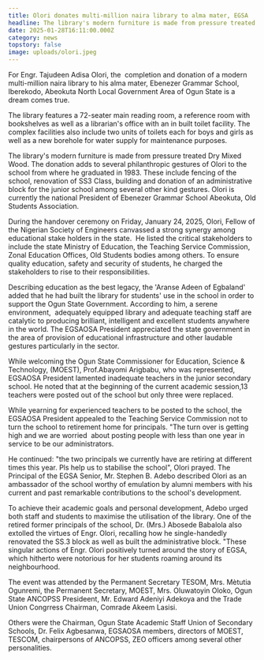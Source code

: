 ```yaml
---
title: Olori donates multi-million naira library to alma mater, EGSA
headline: The library's modern furniture is made from pressure treated Dry Mixed Wood
date: 2025-01-28T16:11:00.000Z
category: news
topstory: false
image: uploads/olori.jpeg
---
```

For Engr. Tajudeen Adisa Olori, the  completion and donation of a modern multi-million naira library to his alma mater, Ebenezer Grammar School, Iberekodo, Abeokuta North Local Government Area of Ogun State is a dream comes true.


The library features a 72-seater main reading room, a reference room with  bookshelves as well as a librarian's office with an in built toilet facility. The complex facilities also include two units of toilets each for boys and girls as well as a new borehole for water supply for maintenance purposes.


The library's modern furniture is made from pressure treated Dry Mixed Wood.
The donation adds to several philanthropic gestures of Olori to the school from where he graduated in 1983.
These include fencing of the school, renovation of SS3 Class, building and donation of an administrative block for the junior school among several other kind gestures.
Olori is currently the national President of Ebenezer Grammar School Abeokuta, Old Students Association.

During the handover ceremony on Friday, January 24, 2025, Olori, Fellow of the Nigerian Society of Engineers canvassed a strong synergy among educational stake holders in the state. 
He listed the critical stakeholders to include the state Ministry of Education, the Teaching Service Commission, Zonal Education Offices, Old Students bodies among others.
To ensure quality education, safety and security of students, he charged the stakeholders to rise to their responsibilities.


Describing education as the best legacy, the 'Aranse Adeen of Egbaland' added that he had built the library for students' use in the school in order to support the Ogun State Government.
According to him, a serene environment,  adequately equipped library and adequate teaching staff are catalytic to producing brilliant, intelligent and excellent students anywhere in the world.
The EGSAOSA President appreciated the state government in the area of provision of educational infrastructure and other laudable gestures particularly in the sector.


While welcoming the Ogun State Commissioner for Education, Science & Technology, (MOEST), Prof.Abayomi Arigbabu, who was represented, EGSAOSA President lamented inadequate teachers in the junior secondary school.
He noted that at the beginning of the current academic session,13 teachers were posted out of the school but only three were replaced.


While yearning for experienced teachers to be posted to the school, the EGSAOSA President appealed to the Teaching Service Commission not to turn the school to retirement home for principals.
"The turn over is getting high and we are worried  about posting people with less than one year in service to be our administrators. 


He continued: "the two principals we currently have are retiring at different times this year. Pls help us to stabilise the school", Olori prayed.
The Principal of the EGSA Senior, Mr. Stephen B. Adebo described Olori as an ambassador of the school worthy of emulation by alumni members with his current and past remarkable contributions to the school's development.


To achieve their academic goals and personal development, Adebo urged both staff and students to maximise the utilisation of the library.
One of the retired former principals of the school, Dr. (Mrs.) Abosede Babalola also extolled the virtues of Engr. Olori, recalling how he single-handedly renovated the SS.3 block as well as built the administrative block.
"These singular actions of Engr. Olori positively turned around the story of EGSA, which hitherto were notorious for her students roaming around its neighbourhood.


The event was attended by the Permanent Secretary TESOM, Mrs. Mètutia Ogunremi, the Permanent Secretary, MOEST, Mrs. Oluwatoyin Oloko, Ogun State ANCOPSS Presideent, Mr. Edward Adeniyi Adekoya and the Trade Union Congrress Chairman, Comrade Akeem Lasisi.


Others were the Chairman, Ogun State Academic Staff Union of Secondary Schools, Dr. Felix Agbesanwa, EGSAOSA members, directors of MOEST, TESCOM, chairpersons of ANCOPSS, ZEO officers among several other personalities.
